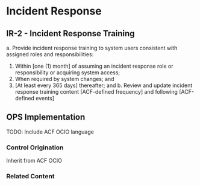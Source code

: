 # Incident Response
## IR-2 - Incident Response Training

a. Provide incident response training to system users consistent with assigned roles and responsibilities:
1. Within [one (1) month] of assuming an incident response role or responsibility or acquiring system access;
2. When required by system changes; and
3. [At least every 365 days] thereafter; and
b. Review and update incident response training content [ACF-defined frequency] and following [ACF-defined events]

## OPS Implementation

TODO: Include ACF OCIO language

### Control Origination

Inherit from ACF OCIO

### Related Content
